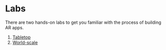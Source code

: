 # Labs

There are two hands-on labs to get you familiar with the process of building AR apps.

1. [Tabletop](./1_tabletop/)
2. [World-scale](./2_world_scale)
